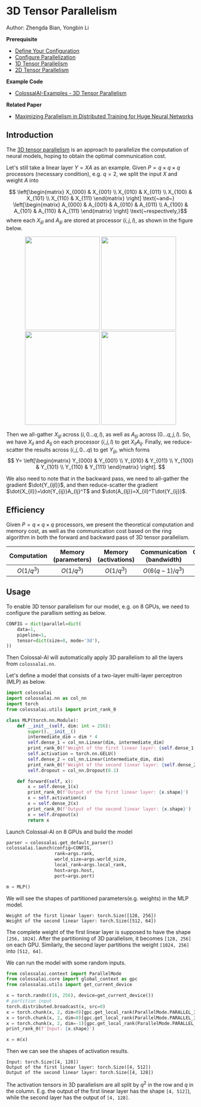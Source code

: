 # 3D Tensor Parallelism

Author: Zhengda Bian, Yongbin Li

**Prerequisite**
- [Define Your Configuration](../basics/define_your_config.md)
- [Configure Parallelization](../basics/configure_parallelization.md)
- [1D Tensor Parallelism](./1D_tensor_parallel.md)
- [2D Tensor Parallelism](./2D_tensor_parallel.md)

**Example Code**
- [ColossalAI-Examples - 3D Tensor Parallelism](https://github.com/hpcaitech/ColossalAI-Examples/tree/main/features/tensor_parallel/tensor_parallel_3d.py)

**Related Paper**
- [Maximizing Parallelism in Distributed Training for Huge Neural Networks](https://arxiv.org/pdf/2105.14450.pdf)

## Introduction

The [3D tensor parallelism](https://arxiv.org/pdf/2105.14450.pdf) is an approach to parallelize the computation of neural models, hoping to obtain the optimal communication cost.

Let's still take a linear layer $Y = XA$ as an example.
Given $P=q \times q \times q$ processors (necessary condition), e.g. $q=2$, we split the input $X$ and weight $A$ into

$$
\left[\begin{matrix} 
            X_{000} & X_{001} \\
            X_{010} & X_{011} \\
            X_{100} & X_{101} \\
            X_{110} & X_{111} \end{matrix} 
\right]
\text{~and~}
\left[\begin{matrix}
            A_{000} & A_{001} & A_{010} & A_{011} \\
            A_{100} & A_{101} & A_{110} & A_{111} \end{matrix} 
\right]
\text{~respectively,}$$
where each $X_{ijl}$ and $A_{lji}$ are stored at processor $(i,j,l)$, as shown in the figure below.

<center>
<img src="https://s2.loli.net/2022/02/17/JevO6SED5z4PFdp.png" width = "200" height = "250" />
<img src="https://s2.loli.net/2022/02/17/qvtwjdfNXMAb4nF.png" width = "200" height = "250" />
<img src="https://s2.loli.net/2022/02/17/WFzm2N4IwKf1jXZ.png" width = "200" height = "250" />
<img src="https://s2.loli.net/2022/02/17/r2dZQ4hKxwTuIv6.png" width = "200" height = "250" />
</center>

Then we all-gather $X_{ijl}$ across $(i, 0...q,l)$, as well as $A_{lji}$ across $(0...q, j, l)$.
So, we have $X_{il}$ and $A_{lj}$ on each processor $(i,j,l)$ to get $X_{il}A_{lj}$.
Finally, we reduce-scatter the results across $(i, j, 0...q)$ to get $Y_{ijl}$, which forms
$$
Y=
\left[\begin{matrix} 
            Y_{000} & Y_{001} \\
            Y_{010} & Y_{011} \\
            Y_{100} & Y_{101} \\
            Y_{110} & Y_{111} \end{matrix} 
\right].
$$

We also need to note that in the backward pass, we need to all-gather the gradient $\dot{Y_{ijl}}$, and then reduce-scatter the gradient $\dot{X_{il}}=\dot{Y_{ij}}A_{lj}^T$ and $\dot{A_{lj}}=X_{il}^T\dot{Y_{ij}}$.

## Efficiency
Given $P=q \times q \times q$ processors, we present the theoretical computation and memory cost, as well as the communication cost based on the ring algorithm in both the forward and backward pass of 3D tensor parallelism.

| Computation | Memory (parameters) | Memory (activations) | Communication (bandwidth) | Communication (latency) |
| :-:         | :-:              | :-:                  | :-:                       | :-:                     |
| $O(1/q^3)$  | $O(1/q^3)$       | $O(1/q^3)$           | $O(6(q-1)/q^3)$           | $O(6(q-1))$             |

## Usage

To enable 3D tensor parallelism for our model, e.g. on 8 GPUs, we need to configure the parallism setting as below.
```python
CONFIG = dict(parallel=dict(
    data=1,
    pipeline=1,
    tensor=dict(size=8, mode='3d'),
))
```
Then Colossal-AI will automatically apply 3D parallelism to all the layers from `colossalai.nn`.

Let's define a model that consists of a two-layer multi-layer perceptron (MLP) as below.
```python
import colossalai
import colossalai.nn as col_nn
import torch
from colossalai.utils import print_rank_0

class MLP(torch.nn.Module):
    def __init__(self, dim: int = 256):
        super().__init__()
        intermediate_dim = dim * 4
        self.dense_1 = col_nn.Linear(dim, intermediate_dim)
        print_rank_0(f'Weight of the first linear layer: {self.dense_1.weight.shape}')
        self.activation = torch.nn.GELU()
        self.dense_2 = col_nn.Linear(intermediate_dim, dim)
        print_rank_0(f'Weight of the second linear layer: {self.dense_2.weight.shape}')
        self.dropout = col_nn.Dropout(0.1)

    def forward(self, x):
        x = self.dense_1(x)
        print_rank_0(f'Output of the first linear layer: {x.shape}')
        x = self.activation(x)
        x = self.dense_2(x)
        print_rank_0(f'Output of the second linear layer: {x.shape}')
        x = self.dropout(x)
        return x
```
Launch Colossal-AI on 8 GPUs and build the model
```python
parser = colossalai.get_default_parser()
colossalai.launch(config=CONFIG,
                  rank=args.rank,
                  world_size=args.world_size,
                  local_rank=args.local_rank,
                  host=args.host,
                  port=args.port)

m = MLP()
```
We will see the shapes of partitioned parameters(e.g. weights) in the MLP model.
```shell
Weight of the first linear layer: torch.Size([128, 256])
Weight of the second linear layer: torch.Size([512, 64])
```
The complete weight of the first linear layer is supposed to have the shape `[256, 1024]`. After the partitioning of 3D parallelism, it becomes `[128, 256]` on each GPU.
Similarly, the second layer partitions the weight `[1024, 256]` into `[512, 64]`.

We can run the model with some random inputs.
```python
from colossalai.context import ParallelMode
from colossalai.core import global_context as gpc
from colossalai.utils import get_current_device

x = torch.randn((16, 256), device=get_current_device())
# partition input
torch.distributed.broadcast(x, src=0)
x = torch.chunk(x, 2, dim=0)[gpc.get_local_rank(ParallelMode.PARALLEL_3D_WEIGHT)]
x = torch.chunk(x, 2, dim=0)[gpc.get_local_rank(ParallelMode.PARALLEL_3D_INPUT)]
x = torch.chunk(x, 2, dim=-1)[gpc.get_local_rank(ParallelMode.PARALLEL_3D_OUTPUT)]
print_rank_0(f'Input: {x.shape}')

x = m(x)
```
Then we can see the shapes of activation results.
```shell
Input: torch.Size([4, 128])
Output of the first linear layer: torch.Size([4, 512])
Output of the second linear layer: torch.Size([4, 128])
```
The activation tensors in 3D parallelism are all split by $q^2$ in the row and $q$ in the column.
E.g. the output of the first linear layer has the shape `[4, 512]`), while the second layer has the output of `[4, 128]`.